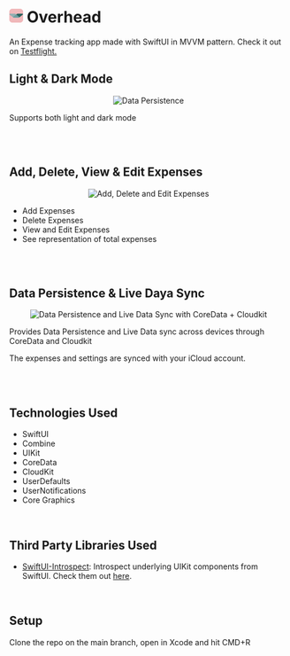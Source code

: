 # <img src="ExpenseTrackingAppScreenshots/overhead_logo.png" alt="Add, Delete and Edit Expenses" width=25> <b>Overhead</b>

An Expense tracking app made with SwiftUI in MVVM pattern.
Check it out on <a href="https://testflight.apple.com/join/114vx8iC">Testflight.</a>

## Light & Dark Mode

<center>
<img src="ExpenseTrackingAppScreenshots/rot_light_dark.gif" alt="Data Persistence" width=400>
</center>

Supports both light and dark mode

<br><br>

## Add, Delete, View & Edit Expenses

<center>
<img src="ExpenseTrackingAppScreenshots/cmp_add_del_edt.gif" alt="Add, Delete and Edit Expenses" width=400>
</center>

- Add Expenses
- Delete Expenses
- View and Edit Expenses
- See representation of total expenses

<br><br>

## Data Persistence & Live Daya Sync

<center>
<img src="ExpenseTrackingAppScreenshots/cmp_sync.gif" alt="Data Persistence and Live Data Sync with CoreData + Cloudkit" width=400>
</center>

Provides Data Persistence and Live Data sync across devices through CoreData and Cloudkit

The expenses and settings are synced with your iCloud account.

<br><br>

## Technologies Used

- SwiftUI
- Combine
- UIKit
- CoreData
- CloudKit
- UserDefaults
- UserNotifications
- Core Graphics

<br>

## Third Party Libraries Used

- <a href="https://github.com/siteline/SwiftUI-Introspect">SwiftUI-Introspect</a>: Introspect underlying UIKit components from SwiftUI. Check them out <a href="https://github.com/siteline/SwiftUI-Introspect">here</a>.

<br>

## Setup

Clone the repo on the main branch, open in Xcode and hit CMD+R
